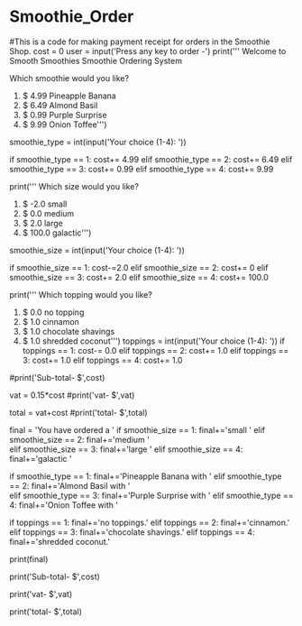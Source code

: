# Smoothie_Order
#This is a code for making payment receipt for orders in the Smoothie Shop.
cost = 0
user = input('Press any key to order -')
print('''
Welcome to Smooth Smoothies Smoothie Ordering System

Which smoothie would you like?
1) $ 4.99 Pineapple Banana
2) $ 6.49 Almond Basil
3) $ 0.99 Purple Surprise
4) $ 9.99 Onion Toffee''')

smoothie_type = int(input('Your choice (1-4): '))

if smoothie_type == 1:
    cost+= 4.99
elif smoothie_type == 2:
    cost+= 6.49
elif smoothie_type == 3:
    cost+= 0.99
elif smoothie_type == 4:
    cost+= 9.99
    
print('''
Which size would you like?
1) $ -2.0 small
2) $ 0.0 medium
3) $ 2.0 large
4) $ 100.0 galactic''')

smoothie_size = int(input('Your choice (1-4): '))

if smoothie_size == 1:
    cost-=2.0
elif smoothie_size == 2:
    cost+= 0
elif smoothie_size == 3:
    cost+= 2.0
elif smoothie_size == 4:
    cost+= 100.0
    
print('''
Which topping would you like?
1) $ 0.0 no topping
2) $ 1.0 cinnamon
3) $ 1.0 chocolate shavings
4) $ 1.0 shredded coconut''')
toppings = int(input('Your choice (1-4): '))
if toppings == 1:
    cost-= 0.0
elif toppings == 2:
    cost+= 1.0
elif toppings == 3:
    cost+= 1.0
elif toppings == 4:
    cost+= 1.0
    
#print('Sub-total- $',cost)

vat = 0.15*cost
#print('vat- $',vat)

total = vat+cost
#print('total- $',total)

final = 'You have ordered a '
if smoothie_size == 1:
    final+='small '
elif smoothie_size == 2:
    final+='medium '  
elif smoothie_size == 3:
    final+='large '
elif smoothie_size == 4:
    final+='galactic '

if smoothie_type == 1:
    final+='Pineapple Banana with '
elif smoothie_type == 2:
    final+='Almond Basil with '  
elif smoothie_type == 3:
    final+='Purple Surprise with '
elif smoothie_type == 4:
    final+='Onion Toffee with '    
    
if toppings == 1:
    final+='no toppings.'
elif toppings == 2:
    final+='cinnamon.'  
elif toppings == 3:
    final+='chocolate shavings.'
elif toppings == 4:
    final+='shredded coconut.'   
    
print(final)

print('Sub-total- $',cost)


print('vat- $',vat)


print('total- $',total)
